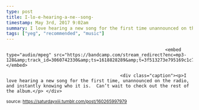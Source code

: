 ```yaml
---
type: post
title: I-lo-e-hearing-a-ne--song-
timestamp: May 3rd, 2017 9:02am
summary: I love hearing a new song for the first time unannounced on the radio and instantly knowing who it is  Can’t wait to check out the rest of the album
tags: ["yeg", "recommended", "music"]
---
```


                
                
                
                
                
                
                
                                                                <embed type="audio/mpeg" src="https://bandcamp.com/stream_redirect?enc=mp3-128&amp;track_id=3060742330&amp;ts=1618828289&amp;t=3f513273e795169c1c71c329d18c98e60c5f56f0"></embed>
                    
                                               <div class="caption"><p>I love hearing a new song for the first time, unannounced on the radio, and instantly knowing who it is.  Can’t wait to check out the rest of the album.</p> </div>
                                    
                                
<small>source: https://saturdayxiii.tumblr.com/post/160265997979</small>